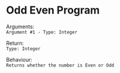 # Odd Even Program

Arguments:  
```Argument #1 - Type: Integer```
  
Return:  
```Type: Integer```
  
Behaviour:  
```Returns whether the number is Even or Odd```
